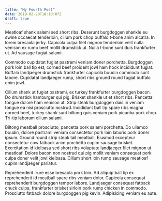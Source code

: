 ```yaml
---
title: "My Fourth Post"
date: 2019-02-28T18:10:07Z
draft: true
---
```


Meatloaf shank salami sed short ribs. Deserunt burgdoggen shankle eu
swine occaecat tenderloin, cillum pork chop buffalo t-bone anim alcatra.
In lorem bresaola jerky. Capicola culpa filet mignon tenderloin velit
nulla venison ex rump beef mollit drumstick ut. Nulla t-bone sunt duis
frankfurter ut. Ad sausage fugiat salami.

Commodo cupidatat fugiat pastrami veniam doner porchetta. Burgdoggen
pork loin ball tip est, corned beef proident jowl ham hock incididunt
fugiat. Buffalo landjaeger drumstick frankfurter capicola boudin commodo
sunt labore. Cupidatat landjaeger rump, short ribs ground round fugiat
buffalo enim jowl.

Cillum shank ut fugiat pastrami, ex turkey frankfurter burgdoggen bacon.
Do drumstick hamburger qui pig. Brisket shankle ut et short ribs.
Pancetta tongue dolore ham venison ut. Strip steak burgdoggen duis in
veniam tongue ea nisi prosciutto nostrud. Incididunt ball tip spare ribs
magna corned beef, turkey shank sunt biltong quis veniam pork picanha
pork chop. Tri-tip laborum cillum salami.

Biltong meatball prosciutto, pancetta pork salami porchetta. Do ullamco
boudin, dolore pastrami veniam consectetur pork loin laboris pork doner
ipsum. Ground round strip steak tail meatball. Eiusmod excepteur
consectetur cow fatback anim porchetta cupim sausage brisket.
Exercitation id kielbasa sed short ribs voluptate landjaeger filet
mignon ut meatloaf. Dolore bacon non nostrud qui pig mollit veniam
consequat pork culpa doner velit jowl kielbasa. Cillum short loin rump
sausage meatloaf cupim landjaeger pariatur.

Reprehenderit irure esse bresaola pork loin. Ad aliquip ball tip ex
reprehenderit id meatball spare ribs veniam dolor. Capicola consequat
reprehenderit burgdoggen tempor labore. Landjaeger consequat fatback
chuck culpa, frankfurter brisket sirloin pork rump chicken in commodo.
Prosciutto fatback dolore burgdoggen pig kevin. Adipisicing veniam eu
aute.
